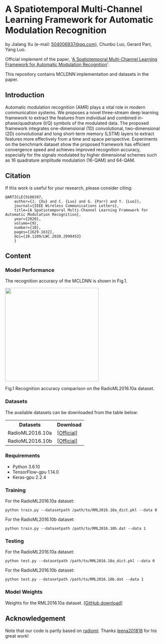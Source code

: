 # A Spatiotemporal Multi-Channel Learning Framework for Automatic Modulation Recognition
by Jialang Xu (e-mail: 504006937@qq.com), Chunbo Luo, Gerard Parr, Yang Luo.

Official implement of the paper, '[A Spatiotemporal Multi-Channel Learning Framework for Automatic Modulation Recognition](https://ieeexplore.ieee.org/document/9106397)'.

This repository contains MCLDNN implementation and datasets in the paper.

## Introduction
Automatic modulation recognition (AMR) plays a vital role in modern communication systems. We proposes a novel three-stream deep learning framework to extract the features from individual and combined in-phase/quadrature (I/Q) symbols of the modulated data. The proposed framework integrates one-dimensional (1D) convolutional, two-dimensional (2D) convolutional and long short-term memory (LSTM) layers to extract features more effectively from a time and space perspective. Experiments on the benchmark dataset show the proposed framework has efficient convergence speed and achieves improved recognition accuracy, especially for the signals modulated by higher dimensional schemes such as 16 quadrature amplitude modulation (16-QAM) and 64-QAM.

## Citation
If this work is useful for your research, please consider citing:
```
@ARTICLE{9106397,
	author={J. {Xu} and C. {Luo} and G. {Parr} and Y. {Luo}},
	journal={IEEE Wireless Communications Letters}, 
	title={A Spatiotemporal Multi-Channel Learning Framework for Automatic Modulation Recognition}, 
	year={2020},
	volume={9},
	number={10},
	pages={1629-1632},
	doi={10.1109/LWC.2020.2999453}
	}
```

## Content
### Model Performance
The recognition accuracy of the MCLDNN is shown in Fig.1. 

<img src="https://github.com/wzjialang/MCLDNN/blob/master/figure/Acc.png" height="300"/>

Fig.1 Recognition accuracy comparison on the RadioML2016.10a dataset.

### Datasets
The available datasets can be downloaded from the table below:
<table>
	<tr>
	    <th>Datasets</th>
	    <th>Download</th>
	</tr>
    <tr>
	    <td>RadioML2016.10a</td>
        <td>[<a href="http://opendata.deepsig.io/datasets/2016.10/RML2016.10a.tar.bz2?__hstc=24938661.c3f6b07ea02473f3eb9322d41420af01.1609405703209.1609405703209.1609405703209.1&__hssc=24938661.1.1609405703210&__hsfp=1818935939" target="_blank">Official</a>] </td>
	</tr>
	    <td>RadioML2016.10b</td>
        <td>[<a href="http://opendata.deepsig.io/datasets/2016.10/RML2016.10b.tar.bz2?__hstc=24938661.c3f6b07ea02473f3eb9322d41420af01.1609405703209.1609405703209.1609405703209.1&__hssc=24938661.1.1609405703210&__hsfp=1818935939" target="_blank">Official</a>]</td>
    </tr>
</table> 

### Requirements
- Python 3.6.10
- TensorFlow-gpu 1.14.0
- Keras-gpu 2.2.4

### Training
For the RadioML2016.10a dataset:
```
python train.py --datasetpath /path/to/RML2016.10a_dict.pkl --data 0
```

For the RadioML2016.10b dataset:
```
python train.py --datasetpath /path/to/RML2016.10b.dat --data 1
```

### Testing
For the RadioML2016.10a dataset:
```
python test.py --datasetpath /path/to/RML2016.10a_dict.pkl --data 0
```

For the RadioML2016.10b dataset:
```
python test.py --datasetpath /path/to/RML2016.10b.dat --data 1
```

### Model Weights
Weights for the RML2016.10a dataset. [[GitHub download]](https://github.com/wzjialang/MCLDNN/releases/tag/weights)

## Acknowledgement
Note that our code is partly based on [radioml](https://github.com/leena201818/radioml). Thanks [leena201818](https://github.com/leena201818) for his great work!
